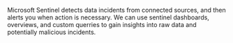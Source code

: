 
Microsoft Sentinel detects data incidents from connected sources, and then alerts you when action is necessary.
We can use sentinel dashboards, overviews, and custom querries to gain insights into raw data and potentially malicious incidents.
